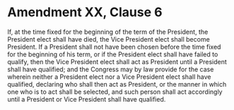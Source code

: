 # Amendment XX, Clause 6

If, at the time fixed for the beginning of the term of the President, the
President elect shall have died, the Vice President elect shall become
President. If a President shall not have been chosen before the time fixed
for the beginning of his term, or if the President elect shall have failed
to qualify, then the Vice President elect shall act as President until a
President shall have qualified; and the Congress may by law provide for the
case wherein neither a President elect nor a Vice President elect shall have
qualified, declaring who shall then act as President, or the manner in which
one who is to act shall be selected, and such person shall act accordingly
until a President or Vice President shall have qualified.
